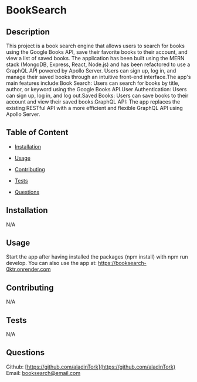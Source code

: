 # BookSearch 

  ## Description
  
  This project is a book search engine that allows users to search for books using the Google Books API, save their favorite books to their account, and view a list of saved books. The application has been built using the MERN stack (MongoDB, Express, React, Node.js) and has been refactored to use a GraphQL API powered by Apollo Server. Users can sign up, log in, and manage their saved books through an intuitive front-end interface.The app's main features include:Book Search: Users can search for books by title, author, or keyword using the Google Books API.User Authentication: Users can sign up, log in, and log out.Saved Books: Users can save books to their account and view their saved books.GraphQL API: The app replaces the existing RESTful API with a more efficient and flexible GraphQL API using Apollo Server.

  ## Table of Content

  - [Installation](#installation) <br />
  - [Usage](#usage) <br />
  
  - [Contributing](#contributing) <br />
  - [Tests](#tests) <br />
  - [Questions](#questions) 
  
  ## Installation
  
  N/A
  
  ## Usage
  
  Start the app after having installed the packages (npm install) with npm run develop. You can also use the app at: https://booksearch-0ktr.onrender.com
  
  
  
  ## Contributing
  
  N/A
  
  ## Tests
  
  N/A
  
  ## Questions
  
  Github: [https://github.com/aladinTork](https://github.com/aladinTork) <br />
  Email: [booksearch@email.com](mailto:booksearch@email.com)
  
